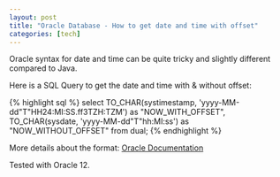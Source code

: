```yaml
---
layout: post
title: "Oracle Database - How to get date and time with offset"
categories: [tech]
---
```


Oracle syntax for date and time can be quite tricky and slightly different compared to Java.

Here is a SQL Query to get the date and time with & without offset:

{% highlight sql %}
select
    TO_CHAR(systimestamp, 'yyyy-MM-dd"T"HH24:MI:SS.ff3TZH:TZM') as "NOW_WITH_OFFSET",
    TO_CHAR(sysdate, 'yyyy-MM-dd"T"hh:MI:ss') as "NOW_WITHOUT_OFFSET"
from 
    dual;
{% endhighlight %}

More details about the format: [Oracle Documentation](https://docs.oracle.com/cd/B19306_01/server.102/b14200/sql_elements004.htm#i34924)

Tested with Oracle 12.